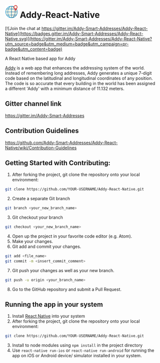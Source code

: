 # <img src="https://github.com/Addy-Smart-Addresses/Addy-React-Native/blob/master/readme_assets/logo.png" alt="Addy" height="42" width="42"></img>   Addy-React-Native

[![Join the chat at https://gitter.im/Addy-Smart-Addresses/Addy-React-Native](https://badges.gitter.im/Addy-Smart-Addresses/Addy-React-Native.svg)](https://gitter.im/Addy-Smart-Addresses/Addy-React-Native?utm_source=badge&utm_medium=badge&utm_campaign=pr-badge&utm_content=badge)

A React Native based app for Addy

[Addy](https://github.com/Addy-Smart-Addresses/Addy) is a web app that enhances the addressing system of the world. Instead of remembering long addresses, Addy generates a unique 7-digit code based on the latitudinal and longitudinal coordinates of any position. The code is so accurate that every building in the world has been assigned a different 'Addy' with a minimum distance of 11.132 meters.

## Gitter channel link
https://gitter.im/Addy-Smart-Addresses

## Contribution Guidelines
https://github.com/Addy-Smart-Addresses/Addy-React-Native/wiki/Contribution-Guidelines

## Getting Started with Contributing:
1. After forking the project, git clone the repository onto your local environment:
```bash
git clone https://github.com/YOUR-USERNAME/Addy-React-Native.git
```
2. Create a separate Git branch
```bash
git branch <your_new_branch_name>
```
3. Git checkout your branch
```bash
git checkout <your_new_branch_name>
```
4. Open up the project in your favorite code editor (e.g. Atom).
5. Make your changes.
6. Git add and commit your changes.
```bash
git add <file_name>
git commit -m <insert_commit_comment>
```
7. Git push your changes as well as your new branch.
```bash
git push -u origin <your_branch_name>
```
8. Go to the GitHub repository and submit a Pull Request.

## Running the app in your system
1. Install [React Native](https://facebook.github.io/react-native/docs/getting-started.html) into your  system
2. After forking the project, git clone the repository onto your local environment:
```bash
git clone https://github.com/YOUR-USERNAME/Addy-React-Native.git
```
3. Install to node modules using `npm install` in the project directory
4. Use `react-native run-ios` or `react-native run-android` for running the app on iOS or Android device/ simulator installed in your system.
